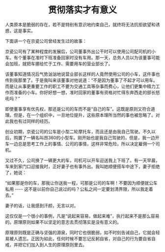 <h1 align=center>贯彻落实才有意义</h1>

人类原本是脆弱的存在，若不是特别有意识地约束自己，就终将无法抗拒欲望和诱惑，这是事实。

下面讲一个在京瓷公司曾经发生过的故事：

京瓷公司有了某种程度的发展后，公司董事外出公干时可以使用公司配司机的小车。有个董事在准时下班准备回家时没有车用。那一天，总务人员以为该董事可能会加班，就把车挪给忙于工作、需要用车的营业部长了。

该董事知道情况后气势汹汹地说营业部长这样的人竟然使用公司的小车，这件事也传到我那里了。于是我叫来该董事对他说道：“不是因为董事了不起才可以用车。而是让从事更重要工作的职工不要为交通工具等杂事而费心，让他们更集中精力工作而准备的小车。你好好想一想，准时回家的董事有资格对忙得东奔西走的部长怒吼吗？”

即使董事享有优先权，那还是公司的车而不是“自己的车”。这既是原则又符合道理。但是，在一个组织中，一旦地位提升，这些原本理所当然的事也被忽略了。对此我也有过同样的经历。

创业初期，京瓷公司的公车是小型二轮摩托车，而且还是由我自己驾驶。不久以后，购置了一辆名叫昂360的小型车。刚开始也是我自己驾驶的，但是，我一边开车一边总是思考工作上的事情、公司的事情，这样非常危险，所以决定雇佣一个司机。

又过不久，公司换了一辆更大的车，司机可以开车迎送我上下班了。有一天早晨，车来到家门口迎接我时，正好妻子也有事外出。我叫她顺便搭车中途下，妻子拒绝了，她说：

“如果那是你的车，那我让你送我一程，可那是公司的车啊！不要因为顺便就公车私用 ---- 这不是以前你自己说过的吗？公私之间一定要划清界限，所以我走着去。”

妻子的话，让我感到汗颜，无言以对。

这仅仅是一个很小的事例，凡是“说起来容易，做起来难”，执行起来不是那么容易的。原理原则如果不以坚定的意志去贯彻落实是没有意义的。

原理原则既是正确与坚强的源泉，同时它也很脆弱，如不时刻告诫自己，它就会轻易被人遗忘。正因为如此，任何时候不要忘记反躬自省，对自己的行为要自省自戒，并把它们加入到人生的原理原则里去。


